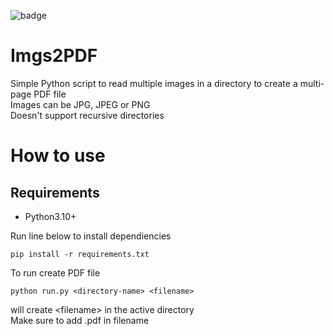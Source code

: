 ![badge](https://img.shields.io/static/v1?label=CODE&message=RUNNING&color=green&style=for-the-badge&logo=appveyor)

# Imgs2PDF

Simple Python script to read multiple images in a directory to create a multi-page PDF file  
Images can be JPG, JPEG or PNG  
Doesn't support recursive directories

# How to use

## Requirements

- Python3.10+

Run line below to install dependiencies

```
pip install -r requirements.txt
```

To run create PDF file

```
python run.py <directory-name> <filename>
```

will create \<filename> in the active directory  
Make sure to add .pdf in filename
